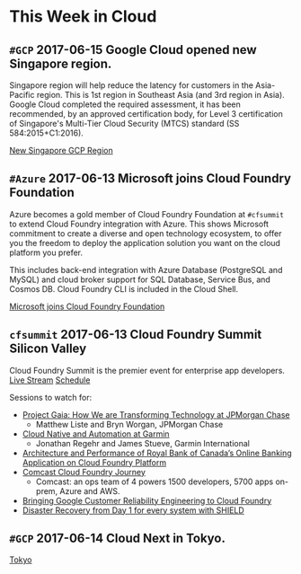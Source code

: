 This Week in Cloud
=======================================

`#GCP` 2017-06-15 Google Cloud opened new Singapore region.
---------------------------------------
Singapore region will help reduce the latency for customers in the Asia-Pacific region. This is 1st region in Southeast Asia (and 3rd region in Asia). Google Cloud completed the required assessment, it has been recommended, by an approved certification body, for Level 3 certification of Singapore's Multi-Tier Cloud Security (MTCS) standard (SS 584:2015+C1:2016).

[New Singapore GCP Region](https://cloudplatform.googleblog.com/2017/06/Google-Cloud-Platform-comes-to-Singapore.html)

`#Azure` 2017-06-13 Microsoft joins Cloud Foundry Foundation
---------------------------------------
Azure becomes a gold member of Cloud Foundry Foundation at `#cfsummit` to extend Cloud Foundry integration with Azure. This shows Microsoft commitment to create a diverse and open technology ecosystem, to offer you the freedom to deploy the application solution you want on the cloud platform you prefer.

This includes back-end integration with Azure Database (PostgreSQL and MySQL) and cloud broker support for SQL Database, Service Bus, and Cosmos DB.
Cloud Foundry CLI is included in the Cloud Shell.

[Microsoft joins Cloud Foundry Foundation](https://azure.microsoft.com/en-us/blog/microsoft-joins-cloud-foundry-foundation/)

`cfsummit` 2017-06-13 Cloud Foundry Summit Silicon Valley
----------------------------------------
Cloud Foundry Summit is the premier event for enterprise app developers.
[Live Stream](http://go.linuxfoundation.org/e/6342/vent-subpages-livestreamvideo-/3v4cp4/797707619)
[Schedule](https://www.cloudfoundry.org/event/summit-silicon-valley-2017/)

Sessions to watch for:
* [Project Gaia: How We are Transforming Technology at JPMorgan Chase](https://cfsummit2017.sched.com/event/AJm9/project-gaia-how-we-are-transforming-technology-at-jpmorgan-chase-b-matthew-liste-bryn-worgan-jpmorgan-chase?iframe=no&w=100%&sidebar=yes&bg=no)
  * Matthew Liste and Bryn Worgan, JPMorgan Chase
* [Cloud Native and Automation at Garmin](https://cfsummit2017.sched.com/event/AJmA/cloud-native-and-automation-at-garmin-jonathan-regehr-james-stueve-garmin-international?iframe=no&w=100%&sidebar=yes&bg=no)
  * Jonathan Regehr and James Stueve, Garmin International
* [Architecture and Performance of Royal Bank of Canada’s Online Banking Application on Cloud Foundry Platform](https://cfsummit2017.sched.com/event/AJmB/architecture-and-performance-of-royal-bank-of-canadas-online-banking-application-on-cloud-foundry-platform-i-surya-v-duggirala-ibm-milorad-stefanovic-royal-bank-of-canada?iframe=no&w=100%&sidebar=yes&bg=no)
* [Comcast Cloud Foundry Journey](https://cfsummit2017.sched.com/event/AJmE/comcast-cloud-foundry-journey-part-2-greg-otto-comcast?iframe=no&w=100%&sidebar=yes&bg=no)
  * Comcast: an ops team of 4 powers 1500 developers, 5700 apps on-prem, Azure and AWS.
* [Bringing Google Customer Reliability Engineering to Cloud Foundry](https://cfsummit2017.sched.com/event/B6b6/bringing-google-customer-reliability-engineering-to-cloud-foundry-luke-stone-google-andrew-clay-shafer-pivotal?iframe=no&w=100%&sidebar=yes&bg=no)
* [Disaster Recovery from Day 1 for every system with SHIELD](https://cfsummit2017.sched.com/event/B6bk/disaster-recovery-from-day-1-for-every-system-with-shield-dr-nic-williams-stark-wayne?iframe=no&w=100%&sidebar=yes&bg=no)

`#GCP` 2017-06-14 Cloud Next in Tokyo.
-----------------------------------------
[Tokyo](https://cloudnext.withgoogle.com/tokyo/)
